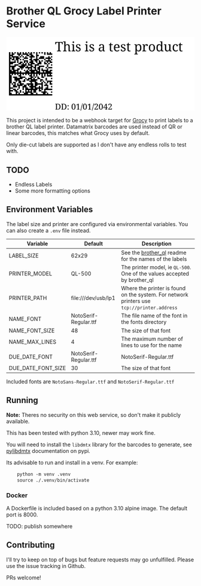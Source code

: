 # Brother QL Grocy Label Printer Service

![Example Label](example.png)

This project is intended to be a webhook target for [Grocy](https://github.com/grocy/grocy) to print labels to a brother QL label printer. Datamatrix barcodes are used instead of QR or linear barcodes, this matches what Grocy uses by default.

Only die-cut labels are supported as I don't have any endless rolls to test with.

## TODO

- Endless Labels
- Some more formatting options

## Environment Variables

The label size and printer are configured via environmental variables. You can also create a `.env` file instead.

| Variable | Default | Description |
| -------- | ------- | ----------- |
| LABEL_SIZE | 62x29 | See the [brother_ql](https://github.com/pklaus/brother_ql) readme for the names of the labels |
| PRINTER_MODEL | QL-500 | The printer model, ie `QL-500`. One of the values accepted by brother_ql |
| PRINTER_PATH | file:///dev/usb/lp1 | Where the printer is found on the system. For network printers use `tcp://printer.address` |
| NAME_FONT | NotoSerif-Regular.ttf | The file name of the font in the fonts directory |
| NAME_FONT_SIZE | 48 | The size of that font |
| NAME_MAX_LINES | 4 | The maximum number of lines to use for the name |
| DUE_DATE_FONT | NotoSerif-Regular.ttf | NotoSerif-Regular.ttf | The file name of the font in the fonts directory |
| DUE_DATE_FONT_SIZE | 30 | The size of that font |

Included fonts are `NotoSans-Regular.ttf` and `NotoSerif-Regular.ttf`

## Running

**Note:** Theres no security on this web service, so don't make it publicly available.

This has been tested with python 3.10, newer may work fine.

You will need to install the `libdmtx` library for the barcodes to generate, see [pylibdmtx](https://pypi.org/project/pylibdmtx/) documentation on pypi.

Its advisable to run and install in a venv. For example:

```
    python -m venv .venv
    source ./.venv/bin/activate
```

### Docker

A Dockerfile is included based on a python 3.10 alpine image. The default port is 8000.

TODO: publish somewhere

## Contributing

I'll try to keep on top of bugs but feature requests may go unfulfilled. Please use the issue tracking in Github.

PRs welcome!